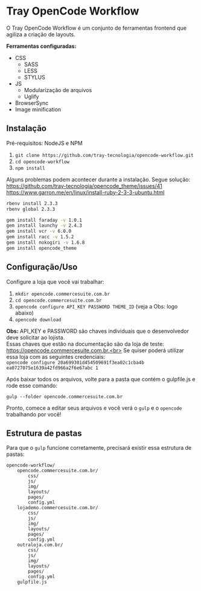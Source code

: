 # Tray OpenCode Workflow

O Tray OpenCode Workflow é um conjunto de ferramentas frontend que agiliza a criação de layouts.

**Ferramentas configuradas:**
* CSS
  * SASS
  * LESS
  * STYLUS
* JS
  * Modularização de arquivos
  * Uglify
* BrowserSync
* Image minification

## Instalação
Pré-requisitos: NodeJS e NPM

1. `git clone https://github.com/tray-tecnologia/opencode-workflow.git`
2. `cd opencode-workflow`
3. `npm install`

Alguns problemas podem acontecer durante a instalação. Segue solução:
<br>
https://github.com/tray-tecnologia/opencode_theme/issues/41
<br>
https://www.garron.me/en/linux/install-ruby-2-3-3-ubuntu.html

```bash
rbenv install 2.3.3
rbenv global 2.3.3

gem install faraday -v 1.0.1
gem install launchy -v 2.4.3
gem install vcr -v 6.0.0
gem install racc -v 1.5.2
gem install nokogiri -v 1.6.8
gem install opencode_theme
```

## Configuração/Uso

Configure a loja que você vai trabalhar:

1. `mkdir opencode.commercesuite.com.br`
2. `cd opencode.commercesuite.com.br`
3. `opencode configure API_KEY PASSWORD THEME_ID` (veja a Obs: logo abaixo)
4. `opencode download`

**Obs:** API_KEY e PASSWORD são chaves individuais que o desenvolvedor deve solicitar ao lojista.<br>
Essas chaves que estão na documentação são da loja de teste: https://opencode.commercesuite.com.br.<br>
Se quiser poderá utilizar essa loja com as seguintes credenciais:<br>
`opencode configure 20a699301d454509691f3ea02c1cba4b ea0727075e1639a42fd966a2f6e67abc 1`

Após baixar todos os arquivos, volte para a pasta que contém o gulpfile.js e rode esse comando:

`gulp --folder opencode.commercesuite.com.br`

Pronto, comece a editar seus arquivos e você verá o `gulp` e o `opencode` trabalhando por você!

## Estrutura de pastas

Para que o `gulp` funcione corretamente, precisará existir essa estrutura de pastas:

    opencode-workflow/
        opencode.commercesuite.com.br/
            css/
            js/
            img/
            layouts/
            pages/
            config.yml
        lojademo.commercesuite.com.br/
            css/
            js/
            img/
            layouts/
            pages/
            config.yml
        outraloja.com.br/
            css/
            js/
            img/
            layouts/
            pages/
            config.yml
        gulpfile.js
